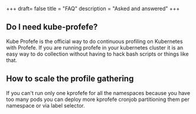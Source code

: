 +++
draft= false
title = "FAQ"
description = "Asked and answered"
+++

## Do I need kube-profefe?

Kube Profefe is the official way to do continuous profiling on Kubernetes with
Profefe. If you are running profefe in your kubernetes cluster it is an easy way
to do collection without having to hack bash scripts or things like that.

## How to scale the profile gathering

If you can't run only one kprofefe for all the namespaces because you have too
many pods you can deploy more kprofefe cronjob partitioning them per namespace
or via label selector.
